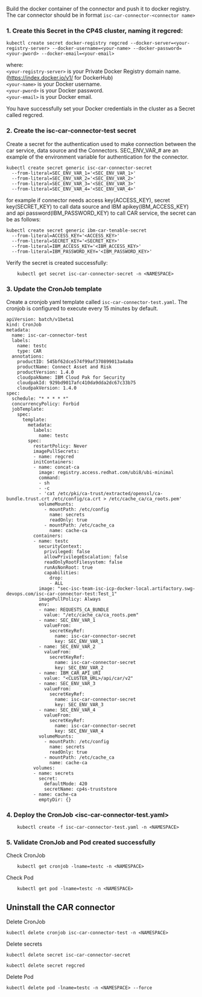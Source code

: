 Build the docker container of the connector and push it to docker registry. The car connector should be in format `isc-car-connector-<connector name>`

### 1. Create this Secret in the CP4S cluster, naming it regcred:
```
kubectl create secret docker-registry regcred --docker-server=<your-registry-server> --docker-username=<your-name> --docker-password=<your-pword> --docker-email=<your-email>
```

where:\
`<your-registry-server>` is your Private Docker Registry domain name. (https://index.docker.io/v1/ for DockerHub)\
`<your-name>` is your Docker username.\
`<your-pword>` is your Docker password.\
`<your-email>` is your Docker email.

You have successfully set your Docker credentials in the cluster as a Secret called regcred.

### 2. Create the **isc-car-connector-test** secret
Create a secret for the authentication used to make connection between the car service, data source and the Connectors. SEC_ENV_VAR_# are an example of the environment variable for authentication for the connector.

```
kubectl create secret generic isc-car-connector-secret 
  --from-literal=SEC_ENV_VAR_1='<SEC_ENV_VAR_1>'
  --from-literal=SEC_ENV_VAR_2='<SEC_ENV_VAR_2>'
  --from-literal=SEC_ENV_VAR_3='<SEC_ENV_VAR_3>'
  --from-literal=SEC_ENV_VAR_4='<SEC_ENV_VAR_4>'
```
for example if connector needs access key(ACCESS_KEY), secret key(SECRET_KEY) to call data source and IBM apikey(IBM_ACCESS_KEY) and api password(IBM_PASSWORD_KEY) to call CAR service, the secret can be as follows:
```
kubectl create secret generic ibm-car-tenable-secret 
  --from-literal=ACCESS_KEY='<ACCESS_KEY>'
  --from-literal=SECRET_KEY='<SECRET_KEY>'
  --from-literal=IBM_ACCESS_KEY='<IBM_ACCESS_KEY>'
  --from-literal=IBM_PASSWORD_KEY='<IBM_PASSWORD_KEY>'
```

Verify the secret is created successfully:
```
    kubectl get secret isc-car-connector-secret -n <NAMESPACE>
```

### 3. Update the CronJob template

Create a cronjob yaml template called `isc-car-connector-test.yaml`.
The cronjob is configured to execute every 15 minutes by default.

```
apiVersion: batch/v1beta1
kind: CronJob
metadata:
  name: isc-car-connector-test
  labels:
    name: testc
    type: CAR
  annotations:
    productID: 545bf62dce574f99af370899013a4a8a
    productName: Connect Asset and Risk
    productVersion: 1.4.0
    cloudpakName: IBM Cloud Pak for Security
    cloudpakId: 929bd9017afc410da9dda2dc67c33b75
    cloudpakVersion: 1.4.0
spec:
  schedule: "* * * * *"
  concurrencyPolicy: Forbid
  jobTemplate:
    spec:
      template:
        metadata:
          labels:
            name: testc
        spec:
          restartPolicy: Never
          imagePullSecrets:
          - name: regcred
          initContainers:
          - name: concat-ca
            image: registry.access.redhat.com/ubi8/ubi-minimal
            command: 
            - sh
            - -c
            - 'cat /etc/pki/ca-trust/extracted/openssl/ca-bundle.trust.crt /etc/config/ca.crt > /etc/cache_ca/ca_roots.pem'
            volumeMounts:
              - mountPath: /etc/config
                name: secrets
                readOnly: true
              - mountPath: /etc/cache_ca
                name: cache-ca
          containers:
          - name: testc
            securityContext:
              privileged: false
              allowPrivilegeEscalation: false
              readOnlyRootFilesystem: false
              runAsNonRoot: true
              capabilities:
                drop:
                - ALL
            image: "sec-isc-team-isc-icp-docker-local.artifactory.swg-devops.com/isc-car-connector-test:Test_1"
            imagePullPolicy: Always
            env:
            - name: REQUESTS_CA_BUNDLE
              value: "/etc/cache_ca/ca_roots.pem"
            - name: SEC_ENV_VAR_1
              valueFrom:
                secretKeyRef:
                  name: isc-car-connector-secret
                  key: SEC_ENV_VAR_1
            - name: SEC_ENV_VAR_2
              valueFrom:
                secretKeyRef:
                  name: isc-car-connector-secret
                  key: SEC_ENV_VAR_2
            - name: IBM_CAR_API_URI
              value: "<CLUSTER_URL>/api/car/v2"
            - name: SEC_ENV_VAR_3
              valueFrom:
                secretKeyRef:
                  name: isc-car-connector-secret
                  key: SEC_ENV_VAR_3
            - name: SEC_ENV_VAR_4
              valueFrom:
                secretKeyRef:
                  name: isc-car-connector-secret
                  key: SEC_ENV_VAR_4
            volumeMounts:
              - mountPath: /etc/config
                name: secrets
                readOnly: true
              - mountPath: /etc/cache_ca
                name: cache-ca
          volumes:
          - name: secrets
            secret:
              defaultMode: 420
              secretName: cp4s-truststore
          - name: cache-ca
            emptyDir: {}
```

### 4. Deploy the CronJob <isc-car-connector-test.yaml>
```
    kubectl create -f isc-car-connector-test.yaml -n <NAMESPACE>
```
### 5. Validate CronJob and Pod created  successfully

Check CronJob
```
    kubectl get cronjob -lname=testc -n <NAMESPACE>
```
Check Pod
```
    kubectl get pod -lname=testc -n <NAMESPACE>
```
## Uninstall the CAR connector
Delete CronJob
```
kubectl delete cronjob isc-car-connector-test -n <NAMESPACE>
```
Delete secrets
```
kubectl delete secret isc-car-connector-secret
```
```
kubectl delete secret regcred
```
Delete Pod
```
kubectl delete pod -lname=testc -n <NAMESPACE> --force
```
